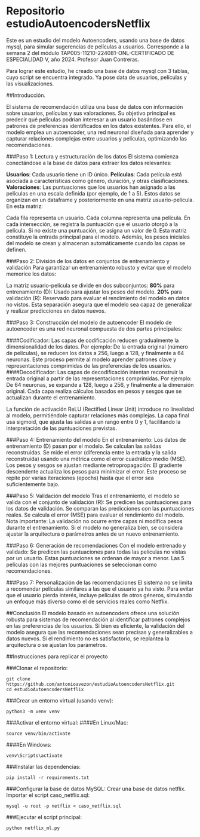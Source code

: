 # Repositorio estudioAutoencodersNetflix

Este es un estudio del modelo Autoencoders, usando una base de datos mysql, para simular sugerencias de películas a usuarios. Corresponde a la semana 2 del módulo TAP005-11210-224081-ONL-CERTIFICADO DE ESPECIALIDAD V, año 2024. Profesor Juan Contreras.

Para lograr este estudio, he creado una base de datos mysql con 3 tablas, cuyo script se encuentra integrado. Ya pose data de usuarios, películas y las visualizaciones.

##Introducción.

El sistema de recomendación utiliza una base de datos con información sobre usuarios, películas y sus valoraciones. Su objetivo principal es predecir qué películas podrían interesar a un usuario basándose en patrones de preferencias identificados en los datos existentes. Para ello, el modelo emplea un autoencoder, una red neuronal diseñada para aprender y capturar relaciones complejas entre usuarios y películas, optimizando las recomendaciones.

###Paso 1: Lectura y estructuración de los datos
El sistema comienza conectándose a la base de datos para extraer los datos relevantes:

**Usuarios**: Cada usuario tiene un ID único.
**Películas**: Cada película está asociada a características como género, duración, y otras clasificaciones.
**Valoraciones**: Las puntuaciones que los usuarios han asignado a las películas en una escala definida (por ejemplo, de 1 a 5).
Estos datos se organizan en un dataframe y posteriormente en una matriz usuario-película. En esta matriz:

Cada fila representa un usuario.
Cada columna representa una película.
En cada intersección, se registra la puntuación que el usuario otorgó a la película. Si no existe una puntuación, se asigna un valor de 0.
Esta matriz constituye la entrada principal para el modelo.
Además, los pesos iniciales del modelo se crean y almacenan automáticamente cuando las capas se definen.

###Paso 2: División de los datos en conjuntos de entrenamiento y validación
Para garantizar un entrenamiento robusto y evitar que el modelo memorice los datos:

La matriz usuario-película se divide en dos subconjuntos:
**80%** para entrenamiento (D): Usado para ajustar los pesos del modelo.
**20%** para validación (R): Reservado para evaluar el rendimiento del modelo en datos no vistos.
Esta separación asegura que el modelo sea capaz de generalizar y realizar predicciones en datos nuevos.

###Paso 3: Construcción del modelo de autoencoder
El modelo de autoencoder es una red neuronal compuesta de dos partes principales:

####Codificador:
Las capas de codificación reducen gradualmente la dimensionalidad de los datos.
Por ejemplo:
De la entrada original (número de películas), se reducen los datos a 256, luego a 128, y finalmente a 64 neuronas.
Este proceso permite al modelo aprender patrones clave y representaciones comprimidas de las preferencias de los usuarios.
####Decodificador:
Las capas de decodificación intentan reconstruir la entrada original a partir de las representaciones comprimidas.
Por ejemplo:
De 64 neuronas, se expande a 128, luego a 256, y finalmente a la dimensión original.
Cada capa realiza cálculos basados en pesos y sesgos que se actualizan durante el entrenamiento.

La función de activación ReLU (Rectified Linear Unit) introduce no linealidad al modelo, permitiéndole capturar relaciones más complejas.
La capa final usa sigmoid, que ajusta las salidas a un rango entre 0 y 1, facilitando la interpretación de las puntuaciones previstas.

###Paso 4: Entrenamiento del modelo
En el entrenamiento:
Los datos de entrenamiento (D) pasan por el modelo.
Se calculan las salidas reconstruidas.
Se mide el error (diferencia entre la entrada y la salida reconstruida) usando una métrica como el error cuadrático medio (MSE).
Los pesos y sesgos se ajustan mediante retropropagación:
El gradiente descendente actualiza los pesos para minimizar el error.
Este proceso se repite por varias iteraciones (epochs) hasta que el error sea suficientemente bajo.

###Paso 5: Validación del modelo
Tras el entrenamiento, el modelo se valida con el conjunto de validación (R):
Se predicen las puntuaciones para los datos de validación.
Se comparan las predicciones con las puntuaciones reales.
Se calcula el error (MSE) para evaluar el rendimiento del modelo.
Nota importante: La validación no ocurre entre capas ni modifica pesos durante el entrenamiento. Si el modelo no generaliza bien, se considera ajustar la arquitectura o parámetros antes de un nuevo entrenamiento.

###Paso 6: Generación de recomendaciones
Con el modelo entrenado y validado:
Se predicen las puntuaciones para todas las películas no vistas por un usuario.
Estas puntuaciones se ordenan de mayor a menor.
Las 5 películas con las mejores puntuaciones se seleccionan como recomendaciones.

###Paso 7: Personalización de las recomendaciones
El sistema no se limita a recomendar películas similares a las que el usuario ya ha visto. Para evitar que el usuario pierda interés, incluye películas de otros géneros, simulando un enfoque más diverso como el de servicios reales como Netflix.

##Conclusión
El modelo basado en autoencoders ofrece una solución robusta para sistemas de recomendación al identificar patrones complejos en las preferencias de los usuarios. Si bien es eficiente, la validación del modelo asegura que las recomendaciones sean precisas y generalizables a datos nuevos. Si el rendimiento no es satisfactorio, se replantea la arquitectura o se ajustan los parámetros.

##Instrucciones para replicar el proyecto

###Clonar el repositorio:
```
git clone https://github.com/antonioavezon/estudioAutoencodersNetflix.git
cd estudioAutoencodersNetflix
```

###Crear un entorno virtual (usando venv):
```
python3 -m venv venv
```

###Activar el entorno virtual:
####En Linux/Mac:
```
source venv/bin/activate
```

####En Windows:
```
venv\Scripts\activate
```

###Instalar las dependencias:
```
pip install -r requirements.txt
```

###Configurar la base de datos MySQL:
Crear una base de datos netflix.
Importar el script caso_netflix.sql:
```
mysql -u root -p netflix < caso_netflix.sql
```

###Ejecutar el script principal:
```
python netflix_ml.py
```
